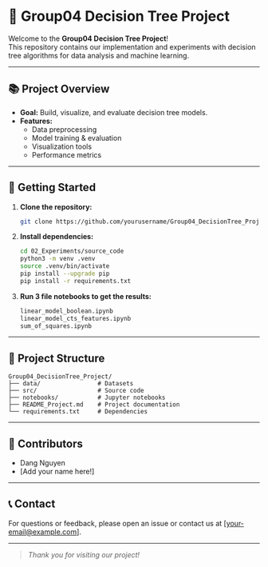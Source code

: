 # 🌳 Group04 Decision Tree Project

Welcome to the **Group04 Decision Tree Project**!  
This repository contains our implementation and experiments with decision tree algorithms for data analysis and machine learning.

---

## 📚 Project Overview

- **Goal:** Build, visualize, and evaluate decision tree models.
- **Features:**  
    - Data preprocessing  
    - Model training & evaluation  
    - Visualization tools  
    - Performance metrics

---

## 🚀 Getting Started

1. **Clone the repository:**
     ```bash
     git clone https://github.com/yourusername/Group04_DecisionTree_Project.git
     ```
2. **Install dependencies:**
     ```bash
     cd 02_Experiments/source_code
     python3 -m venv .venv
     source .venv/bin/activate
     pip install --upgrade pip
     pip install -r requirements.txt
     ```
3. **Run 3 file notebooks to get the results:**
     ```bash
     linear_model_boolean.ipynb
     linear_model_cts_features.ipynb
     sum_of_squares.ipynb
     ```

---

## 📁 Project Structure

```
Group04_DecisionTree_Project/
├── data/                # Datasets
├── src/                 # Source code
├── notebooks/           # Jupyter notebooks
├── README_Project.md    # Project documentation
└── requirements.txt     # Dependencies
```

---

## 👥 Contributors

- Dang Nguyen
- [Add your name here!]

---

## 📞 Contact

For questions or feedback, please open an issue or contact us at [your-email@example.com].

---

> _Thank you for visiting our project!_